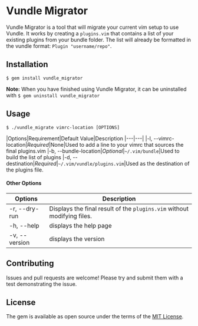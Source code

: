 # Vundle Migrator

Vundle Migrator is a tool that will migrate your current vim setup to use Vundle. It works by creating a `plugins.vim` that contains a list of your existing plugins from your bundle folder. The list will already be formatted in the vundle format: `Plugin "username/repo"`.

## Installation

`$ gem install vundle_migrator`

**Note:** When you have finished using Vundle Migrator, it can be uninstalled with `$ gem uninstall vundle_migrator`

## Usage

`$ ./vundle_migrate vimrc-location [OPTIONS]`

|Options|Requirement|Default Value|Description
|---|---|
|-l, --vimrc-location|*Required*|None|Used to add a line to your vimrc that sources the final plugins.vim
|-b, --bundle-location|*Optional*|`~/.vim/bundle`|Used to build the list of plugins
|-d, --destination|*Required*|`~/.vim/vundle/plugins.vim`|Used as the destination of the plugins file.

#### Other Options

|Options|Description|
|---|---|
|-r, --dry-run|Displays the final result of the `plugins.vim` without modifying files.
|-h, --help|displays the help page
|-v, --version|displays the version

## Contributing

Issues and pull requests are welcome! Please try and submit them with a test demonstrating the issue.

## License

The gem is available as open source under the terms of the [MIT License](http://opensource.org/licenses/MIT).

